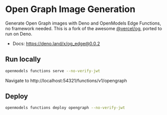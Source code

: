 # Open Graph Image Generation

Generate Open Graph images with Deno and OpenModels Edge Functions, no framework needed. This is a fork of the awesome [@vercel/og](https://www.npmjs.com/package/@vercel/og), ported to run on Deno.

- Docs: https://deno.land/x/og_edge@0.0.2

## Run locally

```bash
openmodels functions serve --no-verify-jwt
```

Navigate to http://localhost:54321/functions/v1/opengraph

## Deploy

```bash
openmodels functions deploy opengraph --no-verify-jwt
```
